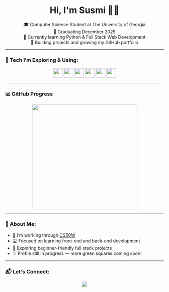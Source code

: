 <h1 align="center">Hi, I'm Susmi 🌷✨</h1>

<p align="center">
  🎓 Computer Science Student at The University of Georgia <br/>
  📅 Graduating December 2025 <br/>
  🧠 Currently learning Python & Full Stack Web Development <br/>
  🚀 Building projects and growing my GitHub portfolio
</p>

---

### 💖 Tech I’m Exploring & Using:
<p align="center">
  <img src="https://cdn.jsdelivr.net/gh/devicons/devicon/icons/python/python-original.svg" height="30"/>
  <img src="https://cdn.jsdelivr.net/gh/devicons/devicon/icons/html5/html5-original.svg" height="30"/>
  <img src="https://cdn.jsdelivr.net/gh/devicons/devicon/icons/css3/css3-original.svg" height="30"/>
  <img src="https://cdn.jsdelivr.net/gh/devicons/devicon/icons/javascript/javascript-original.svg" height="30"/>
  <img src="https://cdn.jsdelivr.net/gh/devicons/devicon/icons/git/git-original.svg" height="30"/>
  <img src="https://cdn.jsdelivr.net/gh/devicons/devicon/icons/django/django-plain.svg" height="30"/>
</p>

---

### 📊 GitHub Progress
<p align="center">
  <img src="https://github-readme-stats.vercel.app/api/top-langs/?username=Susmi-Kharel&layout=compact&theme=rose_pine" width="335"/>
</p>

---

### 💬 About Me:
- 🌱 I’m working through [CS50W](https://cs50.harvard.edu/web/)
- 💻 Focused on learning front-end and back-end development
- 🧩 Exploring beginner-friendly full stack projects
- ✨ Profile still in progress — more green squares coming soon!

---

### 📬 Let's Connect:
<p align="center">
  <a href="https://www.linkedin.com/in/susmitakharel/">
    <img src="https://img.shields.io/badge/LinkedIn-Connect-blue?style=flat&logo=linkedin" />
  </a>
</p>
